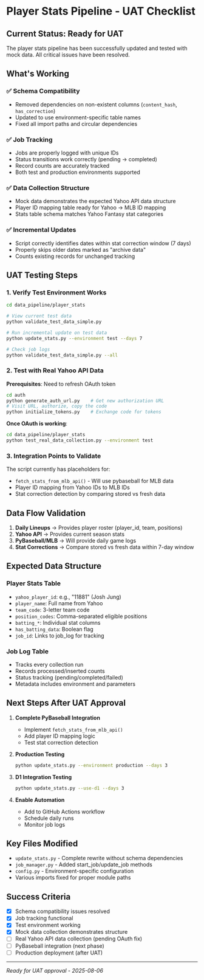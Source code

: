 # Player Stats Pipeline - UAT Checklist

## Current Status: Ready for UAT

The player stats pipeline has been successfully updated and tested with mock data. All critical issues have been resolved.

## What's Working

### ✅ Schema Compatibility
- Removed dependencies on non-existent columns (`content_hash`, `has_correction`)
- Updated to use environment-specific table names
- Fixed all import paths and circular dependencies

### ✅ Job Tracking
- Jobs are properly logged with unique IDs
- Status transitions work correctly (pending → completed)
- Record counts are accurately tracked
- Both test and production environments supported

### ✅ Data Collection Structure
- Mock data demonstrates the expected Yahoo API data structure
- Player ID mapping table ready for Yahoo → MLB ID mapping
- Stats table schema matches Yahoo Fantasy stat categories

### ✅ Incremental Updates
- Script correctly identifies dates within stat correction window (7 days)
- Properly skips older dates marked as "archive data"
- Counts existing records for unchanged tracking

## UAT Testing Steps

### 1. Verify Test Environment Works
```bash
cd data_pipeline/player_stats

# View current test data
python validate_test_data_simple.py

# Run incremental update on test data
python update_stats.py --environment test --days 7

# Check job logs
python validate_test_data_simple.py --all
```

### 2. Test with Real Yahoo API Data

**Prerequisites**: Need to refresh OAuth token
```bash
cd auth
python generate_auth_url.py    # Get new authorization URL
# Visit URL, authorize, copy the code
python initialize_tokens.py    # Exchange code for tokens
```

**Once OAuth is working**:
```bash
cd data_pipeline/player_stats
python test_real_data_collection.py --environment test
```

### 3. Integration Points to Validate

The script currently has placeholders for:
- `fetch_stats_from_mlb_api()` - Will use pybaseball for MLB data
- Player ID mapping from Yahoo IDs to MLB IDs
- Stat correction detection by comparing stored vs fresh data

## Data Flow Validation

1. **Daily Lineups** → Provides player roster (player_id, team, positions)
2. **Yahoo API** → Provides current season stats
3. **PyBaseball/MLB** → Will provide daily game logs
4. **Stat Corrections** → Compare stored vs fresh data within 7-day window

## Expected Data Structure

### Player Stats Table
- `yahoo_player_id`: e.g., "11881" (Josh Jung)
- `player_name`: Full name from Yahoo
- `team_code`: 3-letter team code
- `position_codes`: Comma-separated eligible positions
- `batting_*`: Individual stat columns
- `has_batting_data`: Boolean flag
- `job_id`: Links to job_log for tracking

### Job Log Table
- Tracks every collection run
- Records processed/inserted counts
- Status tracking (pending/completed/failed)
- Metadata includes environment and parameters

## Next Steps After UAT Approval

1. **Complete PyBaseball Integration**
   - Implement `fetch_stats_from_mlb_api()`
   - Add player ID mapping logic
   - Test stat correction detection

2. **Production Testing**
   ```bash
   python update_stats.py --environment production --days 3
   ```

3. **D1 Integration Testing**
   ```bash
   python update_stats.py --use-d1 --days 3
   ```

4. **Enable Automation**
   - Add to GitHub Actions workflow
   - Schedule daily runs
   - Monitor job logs

## Key Files Modified

- `update_stats.py` - Complete rewrite without schema dependencies
- `job_manager.py` - Added start_job/update_job methods
- `config.py` - Environment-specific configuration
- Various imports fixed for proper module paths

## Success Criteria

- [x] Schema compatibility issues resolved
- [x] Job tracking functional
- [x] Test environment working
- [x] Mock data collection demonstrates structure
- [ ] Real Yahoo API data collection (pending OAuth fix)
- [ ] PyBaseball integration (next phase)
- [ ] Production deployment (after UAT)

---
*Ready for UAT approval - 2025-08-06*